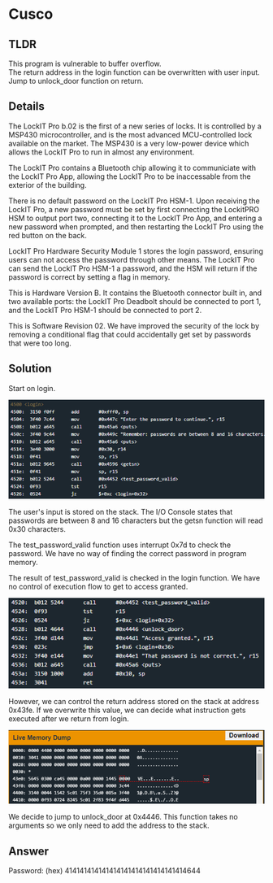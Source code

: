 # Cusco
## TLDR
This program is vulnerable to buffer overflow.  
The return address in the login function can be overwritten with user input.  
Jump to unlock_door function on return.  

## Details
The LockIT Pro b.02  is the first of a new series  of locks. It is
controlled by a  MSP430 microcontroller, and is  the most advanced
MCU-controlled lock available on the  market. The MSP430 is a very
low-power device which allows the LockIT  Pro to run in almost any
environment.

The  LockIT  Pro   contains  a  Bluetooth  chip   allowing  it  to
communiciate with the  LockIT Pro App, allowing the  LockIT Pro to
be inaccessable from the exterior of the building.

There  is no  default  password  on the  LockIT  Pro HSM-1.   Upon
receiving the  LockIT Pro,  a new  password must  be set  by first
connecting the LockitPRO HSM to  output port two, connecting it to
the LockIT Pro App, and entering a new password when prompted, and
then restarting the LockIT Pro using the red button on the back.
    
LockIT Pro Hardware  Security Module 1 stores  the login password,
ensuring users  can not access  the password through  other means.
The LockIT Pro  can send the LockIT Pro HSM-1  a password, and the
HSM will  return if the password  is correct by setting  a flag in
memory.
    
This is Hardware  Version B.  It contains  the Bluetooth connector
built in, and two available  ports: the LockIT Pro Deadbolt should
be  connected to  port  1,  and the  LockIT  Pro  HSM-1 should  be
connected to port 2.

This is Software Revision 02. We have improved the security of the
lock by  removing a conditional  flag that could  accidentally get
set by passwords that were too long.

## Solution
Start on login.

![login](./screenshots/login.png)

The user's input is stored on the stack. The I/O Console states that passwords are between 8 and 16 characters but the getsn function will read 0x30 characters.

The test_password_valid function uses interrupt 0x7d to check the password. We have no way of finding the correct password in program memory.

The result of test_password_valid is checked in the login function. We have no control of execution flow to get to access granted.

![login2](./screenshots/login2.png)

However, we can control the return address stored on the stack at address 0x43fe. If we overwrite this value, we can decide what instruction gets executed after we return from login.

![memory](./screenshots/memory.png)

We decide to jump to unlock_door at 0x4446. This function takes no arguments so we only need to add the address to the stack.

## Answer
Password: (hex) 414141414141414141414141414141414644
